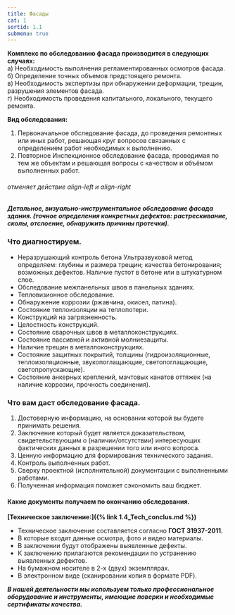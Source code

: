 ```yaml
---
title: Фасады
cat: 1
sortid: 1.1
submenu: true
---
```


__Комплекс по обследованию фасада производится в следующих случаях:__  
 а) Необходимость выполнения регламентированных осмотров фасада.  
 б) Определение точных объемов предстоящего ремонта.  
 в) Необходимость экспертизы при обнаружении деформации, трещин, разрушения элементов фасада.  
 г) Необходимость проведения капитального, локального, текущего ремонта.  

__Вид обследования:__  
1. Первоначальное обследование фасада, до проведения ремонтных или иных работ, решающая круг вопросов связанных с определением работ необходимых к выполнению. 
2. Повторное Инспекционное обследование фасада, проводимая по тем же объектам и решающая вопросы с качеством и объёмом выполненных работ.  
###### отменяет действие align-left и align-right

***Детальное, визуально-инструментальное обследование фасада здания. (точное определения конкретных дефектов: растрескивание, сколы, отслоение, обнаружить причины протечки).***  
 

### **Что диагностируем.**
- Неразрушающий контроль бетона Ультразвуковой метод определяем: глубины и размера трещин; качества бетонирования; возможных дефектов. Наличие пустот в бетоне или в штукатурном слое. 
- Обследование межпанельных швов в панельных зданиях.  
- Тепловизионное обследование.  
- Обнаружение коррозии (ржавчина, окисел, патина).
- Состояние теплоизоляции на теплопотери.
- Конструкций на загрязненность.
- Целостность конструкций.
- Состояние сварочных швов в металлоконструкциях.
- Состояние пассивной и активной молниезащиты. 
- Наличие трещин в металлоконструкциях.  
- Состояние защитных покрытий, толщины (гидроизоляционные, теплоизоляционные, звукопоглащающие, светопоглащающие, светопропускающие).
- Состояние анкерных креплений, мачтовых канатов оттяжек (на наличие коррозии, прочность соединения).


### **Что вам даст обследование фасада.**  
1. Достоверную информацию, на основании которой вы будете принимать решения.
2. Заключение который будет является доказательством, свидетельствующим о (наличии/отсутствии) интересующих фактических данных в разрешении того или иного вопроса.
3. Ценную информацию для формирования технического задания.
4. Контроль выполненных работ. 
5. Сверку проектной (исполнительной) документации с выполненными работами.
6. Полученная информация поможет сэкономить ваш бюджет.

#### **Какие документы получаем по окончанию обследования.**  
__[Техническое заключение:]({% link 1.4_Tech_conclus.md %})__  
* Техническое заключение составляется согласно __ГОСТ 31937-2011.__  
* В которые входят данные осмотра, фото и видео материалы.  
* В заключении будут отображены выявленные дефекты.   
* К заключению прилагаются рекомендации по устранению выявленных дефектов.  
* На бумажном носителе в 2-х (двух) экземплярах.  
* В электронном виде (сканировании копия в формате PDF).

___В нашей деятельности мы используем только профессиональное оборудование и инструменты, имеющие поверки и необходимые сертификаты качества.___





